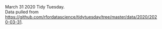 March 31 2020 Tidy Tuesday.  
Data pulled from https://github.com/rfordatascience/tidytuesday/tree/master/data/2020/2020-03-31.  

